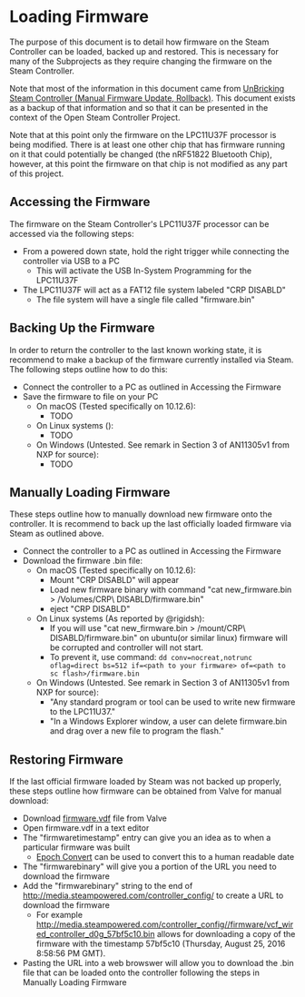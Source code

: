 # Loading Firmware

The purpose of this document is to detail how firmware on the Steam Controller
 can be loaded, backed up and restored. This is necessary for many of the
 Subprojects as they require changing the firmware on the Steam Controller.

Note that most of the information in this document came from 
 [UnBricking Steam Controller (Manual Firmware Update, Rollback)](https://steamcommunity.com/sharedfiles/filedetails/?id=572740074).
 This document exists as a backup of that information and so that it can 
 be presented in the context of the Open Steam Controller Project.


Note that at this point only the firmware on the LPC11U37F processor is being
 modified. There is at least one other chip that has firmware running on it
 that could potentially be changed (the nRF51822 Bluetooth Chip), however, at
 this point the firmware on that chip is not modified as any part of this 
 project.

## Accessing the Firmware

The firmware on the Steam Controller's LPC11U37F processor can be accessed via
 the following steps:

* From a powered down state, hold the right trigger while connecting the controller via USB to a PC
    * This will activate the USB In-System Programming for the LPC11U37F
* The LPC11U37F will act as a FAT12 file system labeled "CRP DISABLD"
    * The file system will have a single file called "firmware.bin"

## Backing Up the Firmware

In order to return the controller to the last known working state, it is 
 recommend to make a backup of the firmware currently installed via Steam. The
 following steps outline how to do this:

* Connect the controller to a PC as outlined in Accessing the Firmware
* Save the firmware to file on your PC
    * On macOS (Tested specifically on 10.12.6):
        * TODO
    * On Linux systems ():
        * TODO
    * On Windows (Untested. See remark in Section 3 of AN11305v1 from NXP for source):
        * TODO

## Manually Loading Firmware

These steps outline how to manually download new firmware onto the controller.
 It is recommend to back up the last officially loaded firmware via Steam as
 outlined above. 

* Connect the controller to a PC as outlined in Accessing the Firmware
* Download the firmware .bin file:
    * On macOS (Tested specifically on 10.12.6):
        * Mount "CRP DISABLD" will appear
        * Load new firmware binary with command "cat new_firmware.bin > /Volumes/CRP\ DISABLD/firmware.bin"
        * eject "CRP DISABLD"
    * On Linux systems (As reported by @rigidsh):
        * If you will use  "cat new_firmware.bin > /mount/CRP\ DISABLD/firmware.bin" on ubuntu(or similar linux) firmware will be corrupted and controller will not start.
        * To prevent it, use command: `dd conv=nocreat,notrunc oflag=direct bs=512 if=<path to your firmware> of=<path to sc flash>/firmware.bin`
    * On Windows (Untested. See remark in Section 3 of AN11305v1 from NXP for source):
        * "Any standard program or tool can be used to write new firmware to the LPC11U37." 
        * "In a Windows Explorer window, a user can delete firmware.bin and drag over a new file to program the flash."

## Restoring Firmware

If the last official firmware loaded by Steam was not backed up properly, these
 steps outline how firmware can be obtained from Valve for manual download:

* Download [firmware.vdf](http://media.steampowered.com/controller_config/firmware/firmware.vdf) file from Valve 
* Open firmware.vdf in a text editor
* The "firmwaretimestamp" entry can give you an idea as to when a particular firmware was built
    * [Epoch Convert](https://www.epochconverter.com/hex) can be used to convert this to a human readable date
* The "firmwarebinary" will give you a portion of the URL you need to download the firmware
* Add the "firmwarebinary" string to the end of http://media.steampowered.com/controller_config/ to create a URL to download the firmware
    * For example http://media.steampowered.com/controller_config//firmware/vcf_wired_controller_d0g_57bf5c10.bin allows for downloading a copy of the firmware with the timestamp 57bf5c10 (Thursday, August 25, 2016 8:58:56 PM GMT).
* Pasting the URL into a web browswer will allow you to download the .bin file that can be loaded onto the controller following the steps in Manually Loading Firmware

